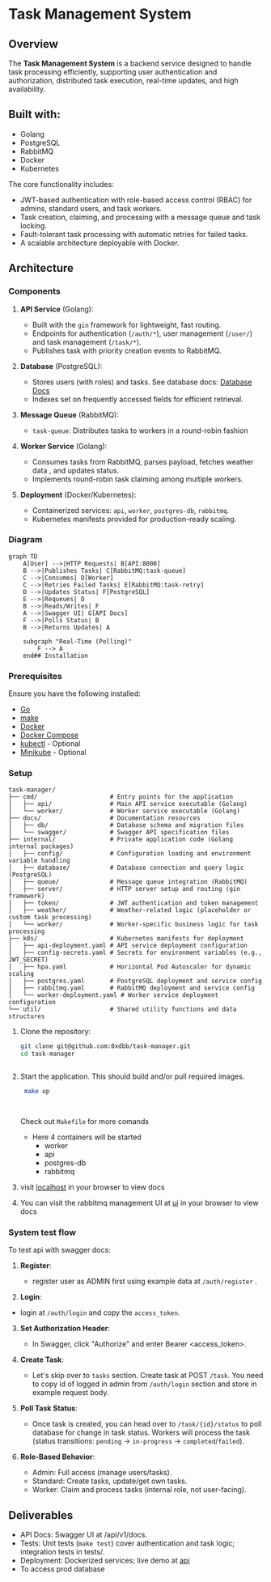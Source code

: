 # Task Management System

## Overview

The **Task Management System** is a backend service designed to handle task processing efficiently, supporting user authentication and authorization, distributed task execution, real-time updates, and high availability. 

Built with:
-
- Golang
- PostgreSQL
- RabbitMQ
- Docker
- Kubernetes


The core functionality includes:
- JWT-based authentication with role-based access control (RBAC) for admins, standard users, and task workers.
- Task creation, claiming, and processing with a message queue and task locking.
- Fault-tolerant task processing with automatic retries for failed tasks.
- A scalable architecture deployable with Docker.


## Architecture

### Components
1. **API Service** (Golang):
   - Built with the `gin` framework for lightweight, fast routing.
   - Endpoints for authentication (`/auth/*`), user management (`/user/`) and task management (`/task/*`).
   - Publishes task with priority creation events to RabbitMQ.

2. **Database** (PostgreSQL):
   - Stores users (with roles) and tasks. See database docs: [Database Docs](https://dbdocs.io/dennisboachie9/task-management-system)
   - Indexes set on frequently accessed fields for efficient retrieval.

3. **Message Queue** (RabbitMQ):
   - `task-queue`: Distributes tasks to workers in a round-robin fashion

4. **Worker Service** (Golang):
   - Consumes tasks from RabbitMQ, parses payload, fetches weather data , and updates status.
   - Implements round-robin task claiming among multiple workers.

5. **Deployment** (Docker/Kubernetes):
   - Containerized services: `api`, `worker`, `postgres-db`, `rabbitmq`.
   - Kubernetes manifests provided for production-ready scaling.

### Diagram
```mermaid
graph TD
    A[User] -->|HTTP Requests| B[API:8000]
    B -->|Publishes Tasks| C[RabbitMQ:task-queue]
    C -->|Consumes| D[Worker]
    C -->|Retries Failed Tasks| E[RabbitMQ:task-retry]
    D -->|Updates Status| F[PostgreSQL]
    E -->|Requeues| D
    B -->|Reads/Writes| F
    A -->|Swagger UI| G[API Docs]
    F -->|Polls Status| B
    B -->|Returns Updates| A

    subgraph "Real-Time (Polling)"
        F --> A
    end## Installation
``````

### Prerequisites

Ensure you have the following installed:

- [Go](https://go.dev/dl/)
- [make](https://www.gnu.org/s/make/manual/make.html)
- [Docker](https://www.docker.com/)
- [Docker Compose](https://docs.docker.com/compose/)
- [kubectl](https://kubernetes.io/docs/tasks/tools/) - Optional
- [Minikube](https://minikube.sigs.k8s.io/docs/) - Optional

### Setup

```text
task-manager/
├── cmd/                    # Entry points for the application
│   ├── api/                # Main API service executable (Golang)
│   └── worker/             # Worker service executable (Golang)
├── docs/                   # Documentation resources
│   ├── db/                 # Database schema and migration files
│   └── swagger/            # Swagger API specification files
├── internal/               # Private application code (Golang internal packages)
│   ├── config/             # Configuration loading and environment variable handling
│   ├── database/           # Database connection and query logic (PostgreSQL)
│   ├── queue/              # Message queue integration (RabbitMQ)
│   ├── server/             # HTTP server setup and routing (gin framework)
│   ├── token/              # JWT authentication and token management
│   ├── weather/            # Weather-related logic (placeholder or custom task processing)
│   └── worker/             # Worker-specific business logic for task processing
├── k8s/                    # Kubernetes manifests for deployment
│   ├── api-deployment.yaml # API service deployment configuration
│   ├── config-secrets.yaml # Secrets for environment variables (e.g., JWT_SECRET)
│   ├── hpa.yaml            # Horizontal Pod Autoscaler for dynamic scaling
│   ├── postgres.yaml       # PostgreSQL deployment and service config
│   ├── rabbitmq.yaml       # RabbitMQ deployment and service config
│   └── worker-deployment.yaml # Worker service deployment configuration
└── util/                   # Shared utility functions and data structures

```


1. Clone the repository:

   ```sh
   git clone git@github.com:0xdbb/task-manager.git
   cd task-manager



1. Start the application. This should build and/or pull required images.
   ```sh
    make up

	
    ````
    Check out `Makefile` for more comands

    - Here 4 containers will be started
        - worker
        - api
        - postgres-db
        - rabbitmq

3. visit [localhost](http://localhost:8000/api/v1) in your browser to view docs

4.  You can visit the rabbitmq management UI at [ui](http://localhost:15672/) in your browser to view docs

### System test flow
To test api with swagger docs:

1. **Register**:
    - register user as ADMIN first using example data  at `/auth/register` .

2. **Login**:
 - login at `/auth/login` and copy the `access_token`.


3. **Set Authorization Header**:
    - In Swagger, click "Authorize" and enter Bearer <access_token>.  

4. **Create Task**:
    - Let's skip over to `tasks` section. Create task at POST `/task`. 
You need to copy id of logged in admin from `/auth/login` section and store in example request body. 

5. **Poll Task Status**:
    - Once task is created, you can head over to `/task/{id}/status` to poll database for change in task status.
Workers will process the task (status transitions: `pending` → `in-progress` → `completed`/`failed`).

6. **Role-Based Behavior**:
   - Admin: Full access (manage users/tasks).
    - Standard: Create tasks, update/get own tasks.
    - Worker: Claim and process tasks (internal role, not user-facing).

## Deliverables
- API Docs: Swagger UI at /api/v1/docs.
- Tests: Unit tests (`make test`) cover authentication and task logic; integration tests in tests/.
- Deployment: Dockerized services; live demo at [api](https://task-manager-6x3jxg.fly.dev/api/v1)
- To access prod database 
